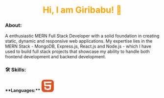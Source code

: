 <h1 align='center' style="color:orange">
  Hi, I am Giribabu! 👋
</h1>

<div>
  <h3>About:</h3>
  <p>
    A enthusiastic MERN Full Stack Developer with a solid foundation in creating static, dynamic and responsive web applications. My expertise lies in the MERN Stack     - MongoDB, Express.js, React.js and Node.js - which I have used to build full stack projects that showcase my ability to handle both frontend development and 
    backend development.
  </p>
</div>

<div>
  <h3>🛠️ Skills:</h3>
  <p>
    <b>**Languages:**</b>
    <img src="https://github.com/tandpfun/skill-icons/blob/main/icons/HTML.svg" width=40 height=40 />
  </p>
</div>
